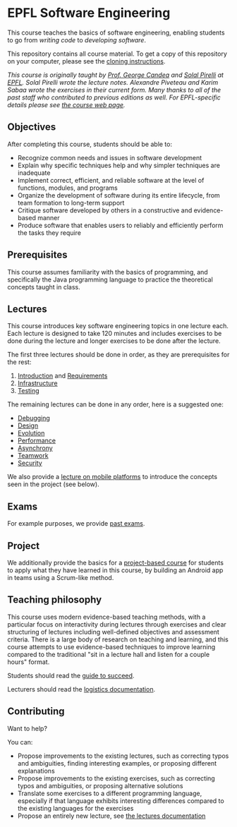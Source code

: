 # EPFL Software Engineering

This course teaches the basics of software engineering,
enabling students to go from _writing code_ to _developing software_.

This repository contains all course material.
To get a copy of this repository on your computer, please see the [cloning instructions](documentation/Cloning.md).

_This course is originally taught by [Prof. George Candea](https://dslab.epfl.ch/people/candea/) and [Solal Pirelli](https://dslab.epfl.ch/people/pirelli/) at [EPFL](https://ic.epfl.ch)._
_Solal Pirelli wrote the lecture notes. Alexandre Piveteau and Karim Sabaa wrote the exercises in their current form. Many thanks to all of the past staff who contributed to previous editions as well._
_For EPFL-specific details please see [the course web page](https://dslab.epfl.ch/teaching/sweng/)._


## Objectives

After completing this course, students should be able to:
- Recognize common needs and issues in software development
- Explain why specific techniques help and why simpler techniques are inadequate
- Implement correct, efficient, and reliable software at the level of functions, modules, and programs
- Organize the development of software during its entire lifecycle, from team formation to long-term support
- Critique software developed by others in a constructive and evidence-based manner
- Produce software that enables users to reliably and efficiently perform the tasks they require


## Prerequisites

This course assumes familiarity with the basics of programming, and specifically the Java programming language to practice the theoretical concepts taught in class.


## Lectures

This course introduces key software engineering topics in one lecture each.
Each lecture is designed to take 120 minutes and includes exercises to be done during the lecture and longer exercises to be done after the lecture.

The first three lectures should be done in order, as they are prerequisites for the rest:

1. [Introduction](lectures/Introduction/) and [Requirements](lectures/Requirements/)
2. [Infrastructure](lectures/Infrastructure/)
3. [Testing](lectures/Testing/)

The remaining lectures can be done in any order, here is a suggested one:

- [Debugging](lectures/Debugging/)
- [Design](lectures/Design/)
- [Evolution](lectures/Evolution/)
- [Performance](lectures/Performance/)
- [Asynchrony](lectures/Asynchrony/)
- [Teamwork](lectures/Teamwork/)
- [Security](lectures/Security/)

We also provide a [lecture on mobile platforms](lectures/Mobile) to introduce the concepts seen in the project (see below).


## Exams

For example purposes, we provide [past exams](exams/).


## Project

We additionally provide the basics for a [project-based course](project/) for students to apply what they have learned in this course,
by building an Android app in teams using a Scrum-like method.


## Teaching philosophy

This course uses modern evidence-based teaching methods, with a particular focus on interactivity during lectures through exercises and
clear structuring of lectures including well-defined objectives and assessment criteria.
There is a large body of research on teaching and learning, and this course attempts to use evidence-based techniques to improve
learning compared to the traditional "sit in a lecture hall and listen for a couple hours" format.

Students should read the [guide to succeed](documentation/Succeeding.md).

Lecturers should read the [logistics documentation](documentation/Logistics.md).


## Contributing

Want to help?

You can:
- Propose improvements to the existing lectures, such as correcting typos and ambiguities, finding interesting examples, or proposing different explanations
- Propose improvements to the existing exercises, such as correcting typos and ambiguities, or proposing alternative solutions
- Translate some exercises to a different programming language, especially if that language exhibits interesting differences
  compared to the existing languages for the exercises
- Propose an entirely new lecture, see [the lectures documentation](documentation/Lectures.md)
